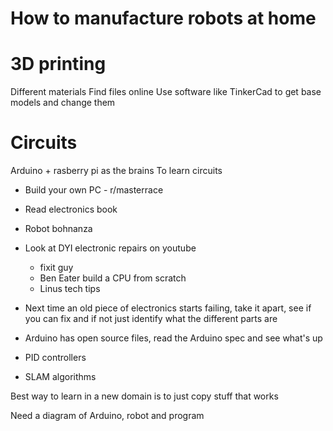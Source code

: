 # How to manufacture robots at home

# 3D printing

Different materials
Find files online
Use software like TinkerCad to get base models and change them

# Circuits

Arduino  + rasberry pi as the brains
To learn circuits
* Build your own PC - r/masterrace
* Read electronics book
* Robot bohnanza
* Look at DYI electronic repairs on youtube
    * fixit guy
    * Ben Eater build a CPU from scratch
    * Linus tech tips

* Next time an old piece of electronics starts failing, take it apart, see if you can fix and if not just identify what the different parts are
* Arduino has open source files, read the Arduino spec and see what's up
* PID controllers
* SLAM algorithms


Best way to learn in a new domain is to just copy stuff that works

Need a diagram of Arduino, robot and program